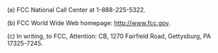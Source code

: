 (a) FCC National Call Center at 1-888-225-5322.

(b) FCC World Wide Web homepage: http://www.fcc.gov.
                                    

(c) In writing, to FCC, Attention: CB, 1270 Fairfield Road, Gettysburg, PA 17325-7245.

